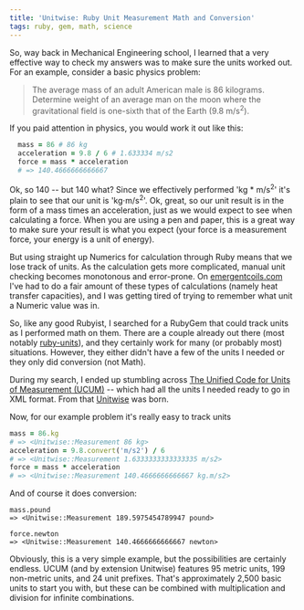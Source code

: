 ```yaml
---
title: 'Unitwise: Ruby Unit Measurement Math and Conversion'
tags: ruby, gem, math, science
---
```


So, way back in Mechanical Engineering school, I learned that a very effective way to check my answers was to make sure the units worked out. For an example, consider a basic physics problem:

> The average mass of an adult American male is 86 kilograms. Determine weight of an average man on the moon where the gravitational field is one-sixth that of the Earth (9.8 m/s<sup>2</sup>).

If you paid attention in physics, you would work it out like this:

```ruby
  mass = 86 # 86 kg
  acceleration = 9.8 / 6 # 1.633334 m/s2
  force = mass * acceleration 
  # => 140.4666666666667
```

Ok, so 140 -- but 140 what? Since we effectively performed 'kg * m/s<sup>2</sup>' it's plain to see that our unit is 'kg&sdot;m/s<sup>2</sup>'. Ok, great, so our unit result is in the form of a mass times an acceleration, just as we would expect to see when calculating a force. When you are using a pen and paper, this is a great way to make sure your result is what you expect (your force is a measurement force, your energy is a unit of energy).

But using straight up Numerics for calculation through Ruby means that we lose track of units. As the calculation gets more complicated, manual unit checking becomes monotonous and error-prone. On [emergentcoils.com](https://www.emergentcoils.com/) I've had to do a fair amount of these types of calculations (namely heat transfer capacities), and I was getting tired of trying to remember what unit a Numeric value was in.

So, like any good Rubyist, I searched for a RubyGem that could track units as I performed math on them. There are a couple already out there (most notably [ruby-units](https://github.com/olbrich/ruby-units)), and they certainly work for many (or probably most) situations. However, they either didn't have a few of the units I needed or they only did conversion (not Math). 

During my search, I ended up stumbling across [The Unified Code for Units of Measurement (UCUM)](http://www.unitsofmeasure.org/) -- which had all the units I needed ready to go in XML format. From that [Unitwise](https://github.com/joshwlewis/unitwise) was born.

Now, for our example problem it's really easy to track units

```ruby
mass = 86.kg
# => <Unitwise::Measurement 86 kg>
acceleration = 9.8.convert('m/s2') / 6
# => <Unitwise::Measurement 1.6333333333333335 m/s2>
force = mass * acceleration
# => <Unitwise::Measurement 140.4666666666667 kg.m/s2>
```

And of course it does conversion:

```
mass.pound
=> <Unitwise::Measurement 189.5975454789947 pound>

force.newton
=> <Unitwise::Measurement 140.4666666666667 newton>
```

Obviously, this is a very simple example, but the possibilities are certainly endless. UCUM (and by extension Unitwise) features 95 metric units, 199 non-metric units, and 24 unit prefixes. That's approximately 2,500 basic units to start you with, but these can be combined with multiplication and division for infinite combinations.
